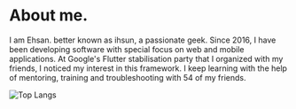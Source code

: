 # About me.

I am Ehsan. better known as ihsun, a passionate geek. 
Since 2016, I have been developing software with special focus on web and mobile applications. 
At Google's Flutter stabilisation party that I organized with my friends, I noticed my interest in this framework. 
I keep learning with the help of mentoring, training and troubleshooting with 54 of my friends. 


![Top Langs](https://github-readme-stats.vercel.app/api/top-langs/?username=ihsuncloud&layout=compact)


